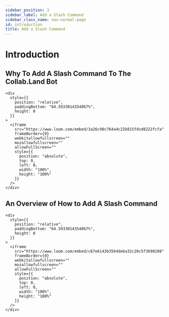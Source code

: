 ```yaml
---
sidebar_position: 3
sidebar_label: Add a Slash Command
sidebar_class_name: nav-normal-page
id: introduction
title: Add a Slash Command
---
```


# Introduction

## Why To Add A Slash Command To The Collab.Land Bot

```mdx-code-block
<div
  style={{
    position: "relative",
    paddingBottom: "64.5933014354067%",
    height: 0
  }}
>
  <iframe
    src="https://www.loom.com/embed/3a26c98c764a4c22b815fdcd8222fcfa"
    frameBorder={0}
    webkitallowfullscreen=""
    mozallowfullscreen=""
    allowFullScreen=""
    style={{
      position: "absolute",
      top: 0,
      left: 0,
      width: "100%",
      height: "100%"
    }}
  />
</div>
```

## An Overview of How to Add A Slash Command

```mdx-code-block
<div
  style={{
    position: "relative",
    paddingBottom: "64.5933014354067%",
    height: 0
  }}
>
  <iframe
    src="https://www.loom.com/embed/c67e6143b3564de6a32c20c5f3690288"
    frameBorder={0}
    webkitallowfullscreen=""
    mozallowfullscreen=""
    allowFullScreen=""
    style={{
      position: "absolute",
      top: 0,
      left: 0,
      width: "100%",
      height: "100%"
    }}
  />
</div>
```
